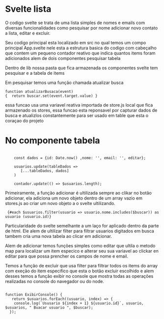  # Svelte lista 
 
 O codigo svelte se trata de uma lista simples de nomes e emails com diversas funcionalidades como pesquisar por nome
 adicionar novo contato a lista, editar e excluir.


 Seu codigo principal esta localizado em src no qual temos um compo principal App.svelte nele esta a estrutura basica do codigo 
 com cabeçalho que contem um pequeno contador reativo que indica quantos items foram adicionados alem de dois componentes pesquisar tabela


 Dentro de lib nossa pasta que fica armazenada os componentes svelte tem pesquisar e a tabela de items


 Em pesquisar temos uma função chamada atualizar busca 
 
 ```
 function atualizarBusaca(event)
{  return buscar.set(event.target.value) }

```

 essa funcao usa uma variavel reativa importada de store.js local que fica armazenado os stores, essa funcao esta reponsavel por capturar dados de busca e atualizlos constantemente para ser usado em table que esta o coraçao do projeto

# No componente tabela 
```

    const dados = {id: Date.now() ,nome: '', email: '', editar};

    usuarios.update(tableDados => 
       [...tableDados, dados]
    )

    contador.update(() => $usuarios.length);

```

Primeiramente, a função adicionar é ultilizada sempre ao clikar no botão adicionar, ela adiciona um novo objeto dentro de um array vazio em stores.js ao criar um novo objeto a o svelte ultilizando. 

``` 
 {#each $usuarios.filter(usuario => usuario.nome.includes($buscar)) as usuario (usuario.id)}

```
Particularidade do svelte semelhante a um laço for aplicado dentro da parte de html. Ele alem de ultilizar filter para filtrar usuarios digitados em busca tambem cria uma nova tabela ao clicar em adicionar.

Alem de adicionar temos funções simples como editar que ultila o metodo map para localizar um item especico e alterar seu sua variavel ao clickar en editar para que possa prencher os campos de nome e email.



Temos a função de excluir que usa filter para filtrar todos os items do array com exeção do item especifico que esta o botão excluir escolhido e alem desses temos a função exibir no console que mostra todas as operações realizadas no console do navegador ou do node.


```

function ExibirConsole() {
   return $usuarios.forEach((usuario, index) => {
    console.log(`Ususario ${index + 1} ${usuario.id}`, usuario, $usuarios, " Buacar usuario ", $buscar); 
  });


```




